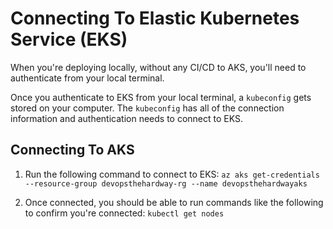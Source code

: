 # Connecting To Elastic Kubernetes Service (EKS)

When you're deploying locally, without any CI/CD to AKS, you'll need to authenticate from your local terminal.

Once you authenticate to EKS from your local terminal, a `kubeconfig` gets stored on your computer. The `kubeconfig` has all of the connection information and authentication needs to connect to EKS.

## Connecting To AKS

1. Run the following command to connect to EKS:
`az aks get-credentials --resource-group devopsthehardway-rg --name devopsthehardwayaks`

2. Once connected, you should be able to run commands like the following to confirm you're connected:
`kubectl get nodes`